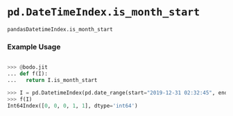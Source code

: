# `pd.DateTimeIndex.is_month_start`

`pandasDatetimeIndex.is_month_start`

### Example Usage

```py

>>> @bodo.jit
... def f(I):
...   return I.is_month_start

>>> I = pd.DatetimeIndex(pd.date_range(start="2019-12-31 02:32:45", end="2020-01-01 19:12:05", periods=5))
>>> f(I)
Int64Index([0, 0, 0, 1, 1], dtype='int64')
```
